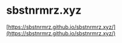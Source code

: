# sbstnrmrz.xyz
[https://sbstnrmrz.github.io/sbstnrmrz.xyz/](https://sbstnrmrz.github.io/sbstnrmrz.xyz/)
